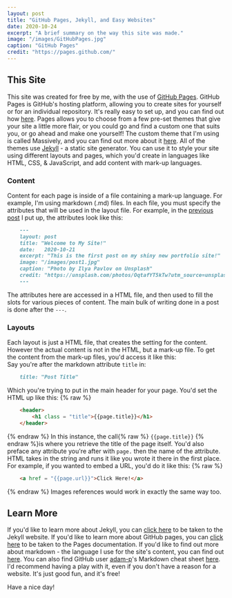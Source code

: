 ```yaml
---
layout: post
title: "GitHub Pages, Jekyll, and Easy Websites"
date: 2020-10-24
excerpt: "A brief summary on the way this site was made."
image: "/images/GitHubPages.jpg"
caption: "GitHub Pages"
credit: "https://pages.github.com/"
---
```


## This Site
This site was created for free by me, with the use of [GitHub Pages](https://pages.github.com/). GitHub Pages is GitHub's hosting platform, allowing you to create sites for yourself or for an individual repository. It's really easy to set up, and you can find out how [here](https://docs.github.com/en/free-pro-team@latest/github/working-with-github-pages). Pages allows you to choose from a few pre-set themes that give your site a little more flair, or you could go and find a custom one that suits you, or go ahead and make one yourself! The custom theme that I'm using is called Massively, and you can find out more about it [here](https://github.com/jekyllup/jekyll-theme-massively). All of the themes use [Jekyll](https://jekyllrb.com/) - a static site generator. You can use it to style your site using different layouts and pages, which you'd create in languages like HTML, CSS, & JavaScript, and add content with mark-up languages.

### Content
Content for each page is inside of a file containing a mark-up language. For example, I'm using markdown (.md) files. In each file, you must specify the attributes that will be used in the layout file. For example, in the [previous post](https://cameron-leech-thomson.github.io/blog/welcome-to-my-site/) I put up, the attributes look like this:
```markdown
    ---
    layout: post
    title: "Welcome to My Site!"
    date:   2020-10-21
    excerpt: "This is the first post on my shiny new portfolio site!"
    image: "/images/post1.jpg"
    caption: "Photo by Ilya Pavlov on Unsplash"
    credit: "https://unsplash.com/photos/OqtafYT5kTw?utm_source=unsplash&utm_medium=referral&utm_content=creditShareLink"
    ---
```
The attributes here are accessed in a HTML file, and then used to fill the slots for various pieces of content. The main bulk of writing done in a post is done after the `---`.

### Layouts
Each layout is just a HTML file, that creates the setting for the content. However the actual content is not in the HTML, but a mark-up file. To get the content from the mark-up files, you'd access it like this:  
Say you're after the markdown attribute `title` in:
```markdown
    title: "Post Title"
```
Which you're trying to put in the main header for your page. You'd set the HTML up like this:
{% raw %}
```html
    <header>
        <h1 class = "title">{{page.title}}</h1>
    </header>
```
{% endraw %}
In this instance, the call{% raw %} `{{page.title}}` {% endraw %}is where you retrieve the title of the page itself. You'd also preface any attribute you're after with `page.` then the name of the attribute. HTML takes in the string and runs it like you wrote it there in the first place. For example, if you wanted to embed a URL, you'd do it like this:
{% raw %}
```html
    <a href = "{{page.url}}">Click Here!</a>
```
{% endraw %}
Images references would work in exactly the same way too.

## Learn More
If you'd like to learn more about Jekyll, you can [click here](https://jekyllrb.com/) to be taken to the Jekyll website. If you'd like to learn more about GitHub pages, you can [click here](https://docs.github.com/en/free-pro-team@latest/github/working-with-github-pages) to be taken to the Pages documentation. If you'd like to find out more about markdown - the language I use for the site's content, you can find out [here](https://www.markdownguide.org/). You can also find GitHub user [adam-p](https://github.com/adam-p)'s Markdown cheat sheet [here](https://github.com/adam-p/markdown-here/wiki/Markdown-Cheatsheet). I'd recommend having a play with it, even if you don't have a reason for a website. It's just good fun, and it's free!

Have a nice day!

